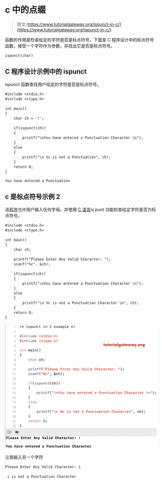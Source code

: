 # c 中的点缀

> 原文:[https://www.tutorialgateway.org/ispunct-in-c/](https://www.tutorialgateway.org/ispunct-in-c/)

函数的作用是检查给定的字符是否是标点符号。下面是 C 程序设计中的标点符号函数，接受一个字符作为参数，并找出它是否是标点符号。

```
ispunct(char)
```

## C 程序设计示例中的 ispunct

ispunct 函数查找用户给定的字符是否是标点符号。

```
#include <stdio.h>
#include <ctype.h>

int main()
{
    char ch = '!';

    if(ispunct(ch))
    {
        printf("\nYou have entered a Punctuation Character \n");
    }
    else
    {
        printf("\n %c is not a Punctuation", ch);
    }
    return 0;
}
```

```
You have entered a Punctuation
```

## c 是标点符号示例 2

该[程序](https://www.tutorialgateway.org/c-programming-examples/)允许用户输入任何字母。并使用 [C 语言](https://www.tutorialgateway.org/c-programming/)is punt 功能检查给定字符是否为标点符号。

```
#include <stdio.h>
#include <ctype.h>

int main()
{
    char ch;

    printf("Please Enter Any Valid Character: ");
    scanf("%c", &ch);

    if(ispunct(ch))
    {
        printf("\nYou have entered a Punctuation Character \n");
    }
    else
    {
        printf("\n %c is not a Punctuation Character \n", ch);
    }
    return 0;
}
```

![ispunct in C programming 2](img/8ace629cd83b99f1015e736d78dc0bc0.png)

让我输入另一个字符

```
Please Enter Any Valid Character: i

 i is not a Punctuation Character 
```